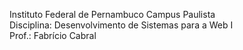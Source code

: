 Instituto Federal de Pernambuco Campus Paulista <br /> Disciplina: Desenvolvimento de Sistemas para a Web I <br /> Prof.: Fabrício Cabral
